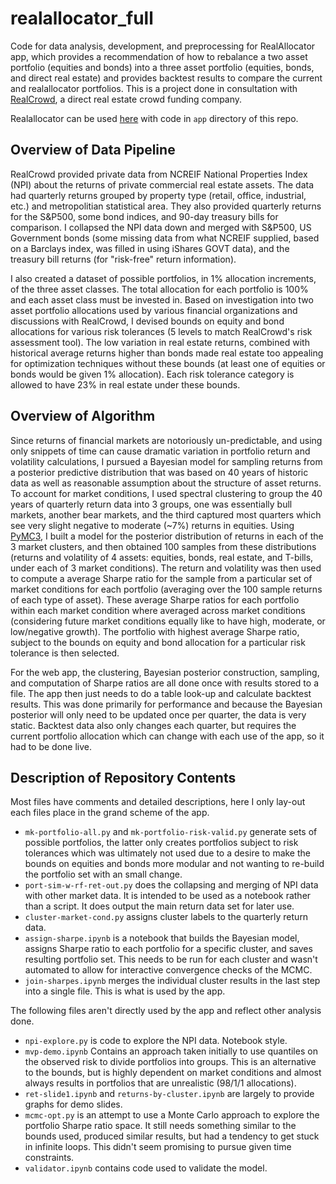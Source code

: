 # realallocator_full
Code for data analysis, development, and preprocessing for RealAllocator app, which provides a recommendation of how to rebalance a two asset portfolio (equities and bonds) into a three asset portfolio (equities, bonds, and direct real estate) and provides backtest results to compare the current and realallocator portfolios. This is a project done in consultation with [RealCrowd](https://www.realcrowd.com), a direct real estate crowd funding company.

Realallocator can be used [here](https://realallocator.herokuapp.com) with code in `app` directory of this repo.

## Overview of Data Pipeline
RealCrowd provided private data from NCREIF National Properties Index (NPI) about the returns of private commercial real estate assets. The data had quarterly returns grouped by property type (retail, office, industrial, etc.) and metropolitian statistical area. They also provided quarterly returns for the S&P500, some bond indices, and 90-day treasury bills for comparison. I collapsed the NPI data down and merged with S&P500, US Government bonds (some missing data from what NCREIF supplied, based on a Barclays index, was filled in using iShares GOVT data), and the treasury bill returns (for "risk-free" return information).

I also created a dataset of possible portfolios, in 1% allocation increments, of the three asset classes. The total allocation for each portfolio is 100% and each asset class must be invested in. Based on investigation into two asset portfolio allocations used by various financial organizations and discussions with RealCrowd, I devised bounds on equity and bond allocations for various risk tolerances (5 levels to match RealCrowd's risk assessment tool).  The low variation in real estate returns, combined with historical average returns higher than bonds made real estate too appealing for optimization techniques without these bounds (at least one of equities or bonds would be given 1% allocation). Each risk tolerance category is allowed to have 23% in real estate under these bounds.

## Overview of Algorithm
Since returns of financial markets are notoriously un-predictable, and using only snippets of time can cause dramatic variation in portfolio return and volatility calculations, I pursued a Bayesian model for sampling returns from a posterior predictive distribution that was based on 40 years of historic data as well as reasonable assumption about the structure of asset returns. To account for market conditions, I used spectral clustering to group the 40 years of quarterly return data into 3 groups, one was essentially bull markets, another bear markets, and the third captured most quarters which see very slight negative to moderate (~7%) returns in equities. Using [PyMC3](https://docs.pymc.io), I built a model for the posterior distribution of returns in each of the 3 market clusters, and then obtained 100 samples from these distributions (returns and volatility of 4 assets: equities, bonds, real estate, and T-bills, under each of 3 market conditions). The return and volatility was then used to compute a average Sharpe ratio for the sample from a particular set of market conditions for each portfolio (averaging over the 100 sample returns of each type of asset). These average Sharpe ratios for each portfolio within each market condition where averaged across market conditions (considering future market conditions equally like to have high, moderate, or low/negative growth). The portfolio with highest average Sharpe ratio, subject to the bounds on equity and bond allocation for a particular risk tolerance is then selected.

For the web app, the clustering, Bayesian posterior construction, sampling, and computation of Sharpe ratios are all done once with results stored to a file. The app then just needs to do a table look-up and calculate backtest results. This was done primarily for performance and because the Bayesian posterior will only need to be updated once per quarter, the data is very static. Backtest data also only changes each quarter, but requires the current portfolio allocation which can change with each use of the app, so it had to be done live.

## Description of Repository Contents
Most files have comments and detailed descriptions, here I only lay-out each files place in the grand scheme of the app.
* `mk-portfolio-all.py` and `mk-portfolio-risk-valid.py` generate sets of possible portfolios, the latter only creates portfolios subject to risk tolerances which was ultimately not used due to a desire to make the bounds on equities and bonds more modular and not wanting to re-build the portfolio set with an small change.
* `port-sim-w-rf-ret-out.py` does the collapsing and merging of NPI data with other market data. It is intended to be used as a notebook rather than a script. It does output the main return data set for later use.
* `cluster-market-cond.py` assigns cluster labels to the quarterly return data.
* `assign-sharpe.ipynb` is a notebook that builds the Bayesian model, assigns Sharpe ratio to each portfolio for a specific cluster, and saves resulting portfolio set. This needs to be run for each cluster and wasn't automated to allow for interactive convergence checks of the MCMC.
* `join-sharpes.ipynb` merges the individual cluster results in the last step into a single file. This is what is used by the app.

The following files aren't directly used by the app and reflect other analysis done.
* `npi-explore.py` is code to explore the NPI data. Notebook style.
* `mvp-demo.ipynb` Contains an approach taken initially to use quantiles on the observed risk to divide portfolios into groups. This is an alternative to the bounds, but is highly dependent on market conditions and almost always results in portfolios that are unrealistic (98/1/1 allocations).
* `ret-slide1.ipynb` and `returns-by-cluster.ipynb` are largely to provide graphs for demo slides.
* `mcmc-opt.py` is an attempt to use a Monte Carlo approach to explore the portfolio Sharpe ratio space. It still needs something similar to the bounds used, produced similar results, but had a tendency to get stuck in infinite loops. This didn't seem promising to pursue given time constraints.
* `validator.ipynb` contains code used to validate the model.
